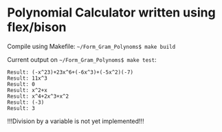 # **Polynomial Calculator written using flex/bison**
Compile using Makefile: ```~/Form_Gram_Polynoms$ make build```

Current output on ```~/Form_Gram_Polynoms$ make test```:
```
Result: (-x^23)+23x^6+(-6x^3)+(-5x^2)(-7)
Result: 11x^3 
Result: 0
Result: x^2+x 
Result: x^4+2x^3+x^2 
Result: (-3)
Result: 3
```
!!!Division by a variable is not yet implemented!!!